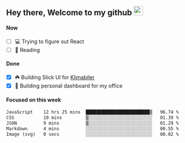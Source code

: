 ## Hey there, Welcome to my github <img src="https://media.giphy.com/media/hvRJCLFzcasrR4ia7z/giphy.gif" width="25px">

#### Now
- [ ] 💻 Trying to figure out React
- [ ] 📕 Reading

#### Done
- [x] ☘️ Building Slick UI for [Klimabiler](https://klimabiler.dk)
- [x] 🚀 Building personal dashboard for my office
 
 #### Focused on this week
<!--START_SECTION:waka-->

```txt
JavaScript    12 hrs 25 mins  ████████████████████████▒   96.74 %
CSS           10 mins         ▒░░░░░░░░░░░░░░░░░░░░░░░░   01.39 %
JSON          9 mins          ▒░░░░░░░░░░░░░░░░░░░░░░░░   01.29 %
Markdown      4 mins          ░░░░░░░░░░░░░░░░░░░░░░░░░   00.55 %
Image (svg)   0 secs          ░░░░░░░░░░░░░░░░░░░░░░░░░   00.02 %
```

<!--END_SECTION:waka-->

